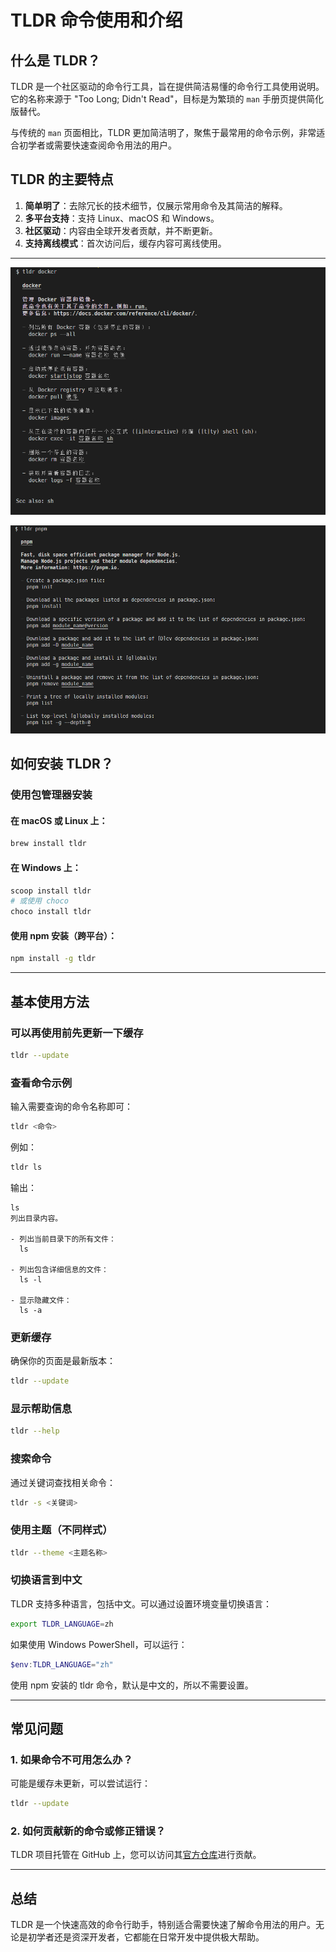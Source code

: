 # TLDR 命令使用和介绍

## 什么是 TLDR？

TLDR 是一个社区驱动的命令行工具，旨在提供简洁易懂的命令行工具使用说明。它的名称来源于 "Too Long; Didn't Read"，目标是为繁琐的 `man` 手册页提供简化版替代。

与传统的 `man` 页面相比，TLDR 更加简洁明了，聚焦于最常用的命令示例，非常适合初学者或需要快速查阅命令用法的用户。

## TLDR 的主要特点

1. **简单明了**：去除冗长的技术细节，仅展示常用命令及其简洁的解释。
2. **多平台支持**：支持 Linux、macOS 和 Windows。
3. **社区驱动**：内容由全球开发者贡献，并不断更新。
4. **支持离线模式**：首次访问后，缓存内容可离线使用。

---

![alt text](image.png)

![alt text](image-1.png)



## 如何安装 TLDR？

### 使用包管理器安装

#### 在 macOS 或 Linux 上：

```bash
brew install tldr
```

#### 在 Windows 上：

```powershell
scoop install tldr
# 或使用 choco
choco install tldr
```

#### 使用 npm 安装（跨平台）：

```bash
npm install -g tldr
```

---



## 基本使用方法

### 可以再使用前先更新一下缓存

```bash
tldr --update
```



### 查看命令示例

输入需要查询的命令名称即可：

```bash
tldr <命令>
```

例如：

```bash
tldr ls
```

输出：

```plaintext
ls
列出目录内容。

- 列出当前目录下的所有文件：
  ls

- 列出包含详细信息的文件：
  ls -l

- 显示隐藏文件：
  ls -a
```

### 更新缓存

确保你的页面是最新版本：

```bash
tldr --update
```



### 显示帮助信息

```bash
tldr --help
```



### 搜索命令

通过关键词查找相关命令：

```bash
tldr -s <关键词>
```

### 使用主题（不同样式）

```bash
tldr --theme <主题名称>
```



### 切换语言到中文

TLDR 支持多种语言，包括中文。可以通过设置环境变量切换语言：

```bash
export TLDR_LANGUAGE=zh
```

如果使用 Windows PowerShell，可以运行：

```powershell
$env:TLDR_LANGUAGE="zh"
```

使用 npm 安装的 tldr 命令，默认是中文的，所以不需要设置。

---

## 常见问题

### 1. 如果命令不可用怎么办？

可能是缓存未更新，可以尝试运行：

```bash
tldr --update
```

### 2. 如何贡献新的命令或修正错误？

TLDR 项目托管在 GitHub 上，您可以访问其[官方仓库](https://github.com/tldr-pages/tldr)进行贡献。

---

## 总结

TLDR 是一个快速高效的命令行助手，特别适合需要快速了解命令用法的用户。无论是初学者还是资深开发者，它都能在日常开发中提供极大帮助。
